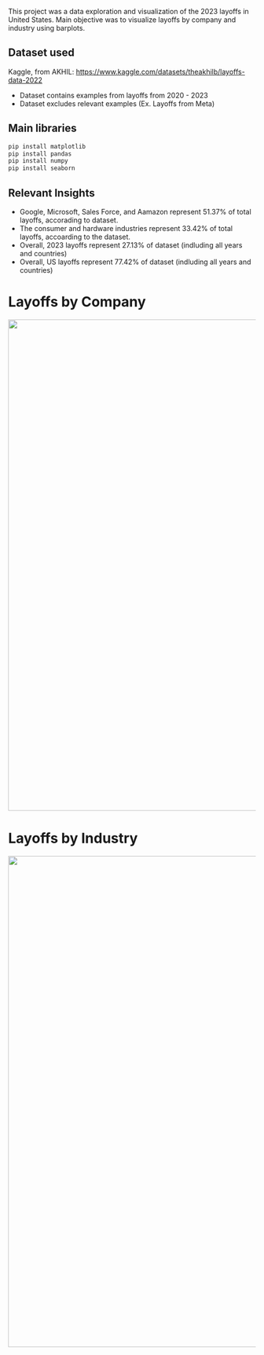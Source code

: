This project was a data exploration and visualization of the 2023 layoffs in United States. Main objective was to visualize layoffs by company and industry using barplots. 

## Dataset used

Kaggle, from AKHIL: https://www.kaggle.com/datasets/theakhilb/layoffs-data-2022

* Dataset contains examples from layoffs from 2020 - 2023
* Dataset excludes relevant examples (Ex. Layoffs from Meta)

## Main libraries
```sh
pip install matplotlib
pip install pandas
pip install numpy
pip install seaborn
```

## Relevant Insights
* Google, Microsoft, Sales Force, and Aamazon represent 51.37% of total layoffs, accorading to dataset.
* The consumer and hardware industries represent 33.42% of total layoffs, accoarding to the dataset.
* Overall, 2023 layoffs represent 27.13% of dataset (indluding all years and countries)
* Overall, US layoffs represent 77.42% of dataset (indluding all years and countries)

# Layoffs by Company
<img src="img/layoffs_by_company.png" width="1000"> 

# Layoffs by Industry
<img src="img/layoffs_by_industry.png" width="1000"> 
